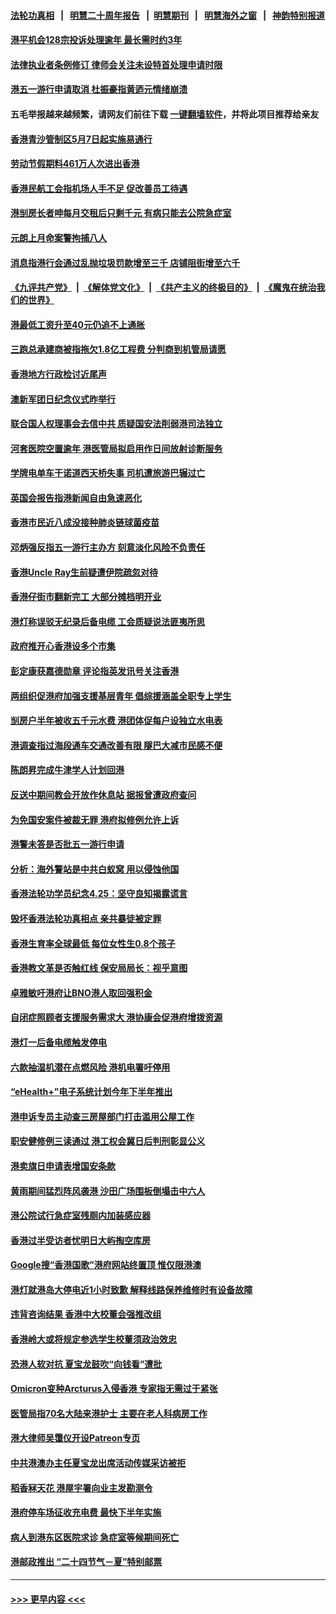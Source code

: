 #### [法轮功真相](https://github.com/gfw-breaker/truth/blob/master/README.md?t=0) &nbsp;&nbsp;|&nbsp;&nbsp; [明慧二十周年报告](https://github.com/gfw-breaker/mh-reports/blob/master/README.md?t=0) &nbsp;&nbsp;|&nbsp;&nbsp;[明慧期刊](https://github.com/gfw-breaker/mh-qikan) &nbsp;&nbsp;|&nbsp;&nbsp; [明慧海外之窗](https://github.com/gfw-breaker/mh-news/blob/master/README.md?t=0) &nbsp;&nbsp;|&nbsp;&nbsp; [神韵特别报道](https://github.com/gfw-breaker/mh-news/blob/master/shenyun.md?t=0)
#### [港平机会128宗投诉处理逾年 最长需时约3年](../pages/nsc415/n13982490.md?t=04271843) 
#### [法律执业者条例修订 律师会关注未设特首处理申请时限](../pages/nsc415/n13982487.md?t=04271843) 
#### [港五一游行申请取消 杜振豪指黄迺元情绪崩溃](../pages/nsc415/n13982482.md?t=04271843) 
#### 五毛举报越来越频繁，请网友们前往下载 [一键翻墙软件](https://github.com/gfw-breaker/ssr-accounts)，并将此项目推荐给亲友
#### [香港青沙管制区5月7日起实施易通行](../pages/nsc415/n13982471.md?t=04271843) 
#### [劳动节假期料461万人次进出香港](../pages/nsc415/n13982466.md?t=04271843) 
#### [香港民航工会指机场人手不足 促改善员工待遇](../pages/nsc415/n13982455.md?t=04271843) 
#### [港㓥房长者呻每月交租后只剩千元 有病只能去公院急症室](../pages/nsc415/n13982447.md?t=04271843) 
#### [元朗上月命案警拘捕八人](../pages/nsc415/n13982432.md?t=04271843) 
#### [消息指港行会通过乱抛垃圾罚款增至三千 店铺阻街增至六千](../pages/nsc415/n13981805.md?t=04271843) 
#### [《九评共产党》](https://github.com/begood0513/9ping.md/blob/master/README.md) &nbsp;|&nbsp; [《解体党文化》](../../../../jtdwh.md/blob/master/README.md)  &nbsp;|&nbsp; [《共产主义的终极目的》](../../../../gczydzjmd.md/blob/master/README.md) &nbsp;|&nbsp; [《魔鬼在统治我们的世界》](../../../../mgztzwmdsj.md/blob/master/README.md) 
#### [港最低工资升至40元仍追不上通胀](../pages/nsc415/n13981773.md?t=04271843) 
#### [三跑总承建商被指拖欠1.8亿工程费 分判商到机管局请愿](../pages/nsc415/n13981700.md?t=04271843) 
#### [香港地方行政检讨近尾声](../pages/nsc415/n13981769.md?t=04271843) 
#### [澳新军团日纪念仪式昨举行](../pages/nsc415/n13981753.md?t=04271843) 
#### [联合国人权理事会去信中共 质疑国安法削弱港司法独立](../pages/nsc415/n13981748.md?t=04271843) 
#### [河套医院空置逾年 港医管局拟启用作日间放射诊断服务](../pages/nsc415/n13981729.md?t=04271843) 
#### [学牌电单车干诺道西天桥失事 司机遭旅游巴辗过亡](../pages/nsc415/n13981712.md?t=04271843) 
#### [英国会报告指港新闻自由急速恶化](../pages/nsc415/n13981681.md?t=04271843) 
#### [香港市民近八成没接种肺炎链球菌疫苗](../pages/nsc415/n13981054.md?t=04271843) 
#### [邓炳强反指五一游行主办方 刻意淡化风险不负责任](../pages/nsc415/n13981046.md?t=04271843) 
#### [香港Uncle Ray生前疑遭伊院疏忽对待](../pages/nsc415/n13981025.md?t=04271843) 
#### [香港仔街市翻新完工 大部分摊档明开业](../pages/nsc415/n13981009.md?t=04271843) 
#### [港灯称误驳无纪录后备电缆 工会质疑说法匪夷所思](../pages/nsc415/n13980984.md?t=04271843) 
#### [政府推开心香港设多个市集](../pages/nsc415/n13980918.md?t=04271843) 
#### [彭定康获嘉德勋章 评论指英发讯号关注香港](../pages/nsc415/n13980946.md?t=04271843) 
#### [两组织促港府加强支援基层青年 倡综援涵盖全职专上学生](../pages/nsc415/n13980129.md?t=04271843) 
#### [㓥房户半年被收五千元水费 港团体促每户设独立水电表](../pages/nsc415/n13980109.md?t=04271843) 
#### [港调查指过海段通车交通改善有限 隧巴大减市民感不便](../pages/nsc415/n13980094.md?t=04271843) 
#### [陈朗昇完成牛津学人计划回港](../pages/nsc415/n13980057.md?t=04271843) 
#### [反送中期间教会开放作休息站 据报曾遭政府查问](../pages/nsc415/n13980041.md?t=04271843) 
#### [为免国安案件被裁无罪 港府拟修例允许上诉](../pages/nsc415/n13979984.md?t=04271843) 
#### [港警未答是否批五一游行申请](../pages/nsc415/n13979986.md?t=04271843) 
#### [分析：海外警站是中共白蚁窝 用以侵蚀他国](../pages/nsc415/n13979796.md?t=04271843) 
#### [香港法轮功学员纪念4.25：坚守良知揭露谎言](../pages/nsc415/n13979566.md?t=04271843) 
#### [毁坏香港法轮功真相点 亲共暴徒被定罪](../pages/nsc415/n13978994.md?t=04271843) 
#### [香港生育率全球最低 每位女性生0.8个孩子](../pages/nsc415/n13978681.md?t=04271843) 
#### [香港教文革是否触红线 保安局局长：视乎意图](../pages/nsc415/n13978656.md?t=04271843) 
#### [卓雅敏吁港府让BNO港人取回强积金](../pages/nsc415/n13977842.md?t=04271843) 
#### [自闭症照顾者支援服务需求大 港协康会促港府增拨资源](../pages/nsc415/n13977834.md?t=04271843) 
#### [港灯一后备电缆触发停电](../pages/nsc415/n13977828.md?t=04271843) 
#### [六款抽湿机潜在点燃风险 港机电署吁停用](../pages/nsc415/n13977818.md?t=04271843) 
#### [“eHealth+”电子系统计划今年下半年推出](../pages/nsc415/n13977808.md?t=04271843) 
#### [港申诉专员主动查三房屋部门打击滥用公屋工作](../pages/nsc415/n13977805.md?t=04271843) 
#### [职安健修例三读通过 港工权会冀日后判刑彰显公义](../pages/nsc415/n13977792.md?t=04271843) 
#### [港卖旗日申请表增国安条款](../pages/nsc415/n13977739.md?t=04271843) 
#### [黄雨期间猛烈阵风袭港 沙田广场围板倒塌击中六人](../pages/nsc415/n13976909.md?t=04271843) 
#### [港公院试行急症室残厕内加装感应器](../pages/nsc415/n13976896.md?t=04271843) 
#### [香港过半受访者忧明日大屿掏空库房](../pages/nsc415/n13976891.md?t=04271843) 
#### [Google搜“香港国歌”港府网站终置顶 惟仅限港澳](../pages/nsc415/n13976863.md?t=04271843) 
#### [港灯就港岛大停电近1小时致歉 解释线路保养维修时有设备故障](../pages/nsc415/n13976856.md?t=04271843) 
#### [违背咨询结果 香港中大校董会强推改组](../pages/nsc415/n13976256.md?t=04271843) 
#### [香港岭大或将规定参选学生校董须政治效忠](../pages/nsc415/n13976248.md?t=04271843) 
#### [恐港人软对抗 夏宝龙鼓吹“向钱看”遭批](../pages/nsc415/n13975744.md?t=04271843) 
#### [Omicron变种Arcturus入侵香港 专家指无需过于紧张](../pages/nsc415/n13976099.md?t=04271843) 
#### [医管局指70名大陆来港护士 主要在老人科病房工作](../pages/nsc415/n13976097.md?t=04271843) 
#### [港大律师吴霭仪开设Patreon专页](../pages/nsc415/n13976094.md?t=04271843) 
#### [中共港澳办主任夏宝龙出席活动传媒采访被拒](../pages/nsc415/n13976084.md?t=04271843) 
#### [稻香冧天花 港屋宇署向业主发勘测令](../pages/nsc415/n13976067.md?t=04271843) 
#### [港府停车场征收充电费 最快下半年实施](../pages/nsc415/n13976040.md?t=04271843) 
#### [病人到港东区医院求诊 急症室等候期间死亡](../pages/nsc415/n13976037.md?t=04271843) 
#### [港邮政推出 “二十四节气－夏”特别邮票](../pages/nsc415/n13976033.md?t=04271843) 

----
#### [ >>> 更早内容 <<< ](../indexes/nsc415-earlier.md)
